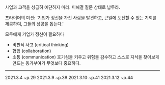 

사업과 고객을 성급히 예단하지 마라. 미해결 질문 상태로 납두라. 

프라이머의 미션: '기업가 정신을 가진 사람을 발견하고, 큰일에 도전할 수 있는 기회를 제공하여, 그들의 성공을 돕는다.'

모두에게 기업가 정신이 필요하다
- 비판적 사고 (critical thinking)
- 협업 (collaboration)
- 소통 (communication)
호기심을 키우고 위험을 감수하고 스스로 지식을 찾아보게 만드는 동기부여가 무엇보다 중요하다.
---
2021.3.4 ~p.29
2021.3.9 ~p.38
2021.3.10 ~p.41
2021.3.12 ~p.44